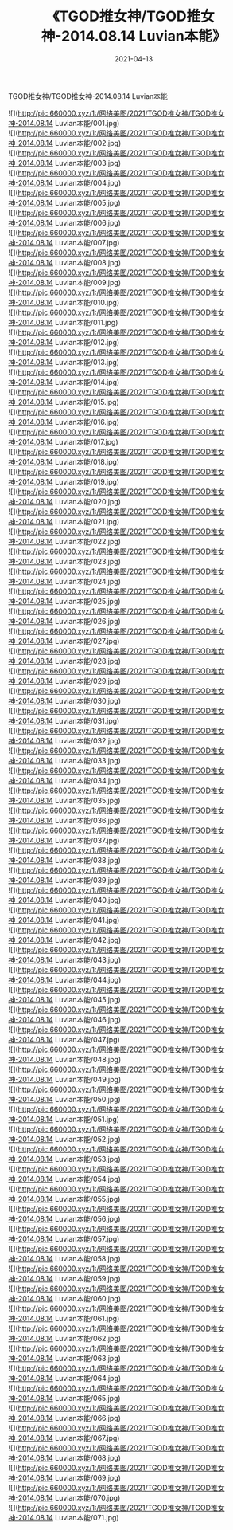 ﻿---
layout: post
title:  《TGOD推女神/TGOD推女神-2014.08.14 Luvian本能》
date:   2021-04-13
img: http://pic.660000.xyz/1:/网络美图/2021/TGOD推女神/TGOD推女神-2014.08.14 Luvian本能/000.jpg
categories: [美女, 清纯, 唯美]
---

TGOD推女神/TGOD推女神-2014.08.14 Luvian本能

 ![](http://pic.660000.xyz/1:/网络美图/2021/TGOD推女神/TGOD推女神-2014.08.14 Luvian本能/001.jpg) <br>![](http://pic.660000.xyz/1:/网络美图/2021/TGOD推女神/TGOD推女神-2014.08.14 Luvian本能/002.jpg) <br>![](http://pic.660000.xyz/1:/网络美图/2021/TGOD推女神/TGOD推女神-2014.08.14 Luvian本能/003.jpg) <br>![](http://pic.660000.xyz/1:/网络美图/2021/TGOD推女神/TGOD推女神-2014.08.14 Luvian本能/004.jpg) <br>![](http://pic.660000.xyz/1:/网络美图/2021/TGOD推女神/TGOD推女神-2014.08.14 Luvian本能/005.jpg) <br>![](http://pic.660000.xyz/1:/网络美图/2021/TGOD推女神/TGOD推女神-2014.08.14 Luvian本能/006.jpg) <br>![](http://pic.660000.xyz/1:/网络美图/2021/TGOD推女神/TGOD推女神-2014.08.14 Luvian本能/007.jpg) <br>![](http://pic.660000.xyz/1:/网络美图/2021/TGOD推女神/TGOD推女神-2014.08.14 Luvian本能/008.jpg) <br>![](http://pic.660000.xyz/1:/网络美图/2021/TGOD推女神/TGOD推女神-2014.08.14 Luvian本能/009.jpg) <br>![](http://pic.660000.xyz/1:/网络美图/2021/TGOD推女神/TGOD推女神-2014.08.14 Luvian本能/010.jpg) <br>![](http://pic.660000.xyz/1:/网络美图/2021/TGOD推女神/TGOD推女神-2014.08.14 Luvian本能/011.jpg) <br>![](http://pic.660000.xyz/1:/网络美图/2021/TGOD推女神/TGOD推女神-2014.08.14 Luvian本能/012.jpg) <br>![](http://pic.660000.xyz/1:/网络美图/2021/TGOD推女神/TGOD推女神-2014.08.14 Luvian本能/013.jpg) <br>![](http://pic.660000.xyz/1:/网络美图/2021/TGOD推女神/TGOD推女神-2014.08.14 Luvian本能/014.jpg) <br>![](http://pic.660000.xyz/1:/网络美图/2021/TGOD推女神/TGOD推女神-2014.08.14 Luvian本能/015.jpg) <br>![](http://pic.660000.xyz/1:/网络美图/2021/TGOD推女神/TGOD推女神-2014.08.14 Luvian本能/016.jpg) <br>![](http://pic.660000.xyz/1:/网络美图/2021/TGOD推女神/TGOD推女神-2014.08.14 Luvian本能/017.jpg) <br>![](http://pic.660000.xyz/1:/网络美图/2021/TGOD推女神/TGOD推女神-2014.08.14 Luvian本能/018.jpg) <br>![](http://pic.660000.xyz/1:/网络美图/2021/TGOD推女神/TGOD推女神-2014.08.14 Luvian本能/019.jpg) <br>![](http://pic.660000.xyz/1:/网络美图/2021/TGOD推女神/TGOD推女神-2014.08.14 Luvian本能/020.jpg) <br>![](http://pic.660000.xyz/1:/网络美图/2021/TGOD推女神/TGOD推女神-2014.08.14 Luvian本能/021.jpg) <br>![](http://pic.660000.xyz/1:/网络美图/2021/TGOD推女神/TGOD推女神-2014.08.14 Luvian本能/022.jpg) <br>![](http://pic.660000.xyz/1:/网络美图/2021/TGOD推女神/TGOD推女神-2014.08.14 Luvian本能/023.jpg) <br>![](http://pic.660000.xyz/1:/网络美图/2021/TGOD推女神/TGOD推女神-2014.08.14 Luvian本能/024.jpg) <br>![](http://pic.660000.xyz/1:/网络美图/2021/TGOD推女神/TGOD推女神-2014.08.14 Luvian本能/025.jpg) <br>![](http://pic.660000.xyz/1:/网络美图/2021/TGOD推女神/TGOD推女神-2014.08.14 Luvian本能/026.jpg) <br>![](http://pic.660000.xyz/1:/网络美图/2021/TGOD推女神/TGOD推女神-2014.08.14 Luvian本能/027.jpg) <br>![](http://pic.660000.xyz/1:/网络美图/2021/TGOD推女神/TGOD推女神-2014.08.14 Luvian本能/028.jpg) <br>![](http://pic.660000.xyz/1:/网络美图/2021/TGOD推女神/TGOD推女神-2014.08.14 Luvian本能/029.jpg) <br>![](http://pic.660000.xyz/1:/网络美图/2021/TGOD推女神/TGOD推女神-2014.08.14 Luvian本能/030.jpg) <br>![](http://pic.660000.xyz/1:/网络美图/2021/TGOD推女神/TGOD推女神-2014.08.14 Luvian本能/031.jpg) <br>![](http://pic.660000.xyz/1:/网络美图/2021/TGOD推女神/TGOD推女神-2014.08.14 Luvian本能/032.jpg) <br>![](http://pic.660000.xyz/1:/网络美图/2021/TGOD推女神/TGOD推女神-2014.08.14 Luvian本能/033.jpg) <br>![](http://pic.660000.xyz/1:/网络美图/2021/TGOD推女神/TGOD推女神-2014.08.14 Luvian本能/034.jpg) <br>![](http://pic.660000.xyz/1:/网络美图/2021/TGOD推女神/TGOD推女神-2014.08.14 Luvian本能/035.jpg) <br>![](http://pic.660000.xyz/1:/网络美图/2021/TGOD推女神/TGOD推女神-2014.08.14 Luvian本能/036.jpg) <br>![](http://pic.660000.xyz/1:/网络美图/2021/TGOD推女神/TGOD推女神-2014.08.14 Luvian本能/037.jpg) <br>![](http://pic.660000.xyz/1:/网络美图/2021/TGOD推女神/TGOD推女神-2014.08.14 Luvian本能/038.jpg) <br>![](http://pic.660000.xyz/1:/网络美图/2021/TGOD推女神/TGOD推女神-2014.08.14 Luvian本能/039.jpg) <br>![](http://pic.660000.xyz/1:/网络美图/2021/TGOD推女神/TGOD推女神-2014.08.14 Luvian本能/040.jpg) <br>![](http://pic.660000.xyz/1:/网络美图/2021/TGOD推女神/TGOD推女神-2014.08.14 Luvian本能/041.jpg) <br>![](http://pic.660000.xyz/1:/网络美图/2021/TGOD推女神/TGOD推女神-2014.08.14 Luvian本能/042.jpg) <br>![](http://pic.660000.xyz/1:/网络美图/2021/TGOD推女神/TGOD推女神-2014.08.14 Luvian本能/043.jpg) <br>![](http://pic.660000.xyz/1:/网络美图/2021/TGOD推女神/TGOD推女神-2014.08.14 Luvian本能/044.jpg) <br>![](http://pic.660000.xyz/1:/网络美图/2021/TGOD推女神/TGOD推女神-2014.08.14 Luvian本能/045.jpg) <br>![](http://pic.660000.xyz/1:/网络美图/2021/TGOD推女神/TGOD推女神-2014.08.14 Luvian本能/046.jpg) <br>![](http://pic.660000.xyz/1:/网络美图/2021/TGOD推女神/TGOD推女神-2014.08.14 Luvian本能/047.jpg) <br>![](http://pic.660000.xyz/1:/网络美图/2021/TGOD推女神/TGOD推女神-2014.08.14 Luvian本能/048.jpg) <br>![](http://pic.660000.xyz/1:/网络美图/2021/TGOD推女神/TGOD推女神-2014.08.14 Luvian本能/049.jpg) <br>![](http://pic.660000.xyz/1:/网络美图/2021/TGOD推女神/TGOD推女神-2014.08.14 Luvian本能/050.jpg) <br>![](http://pic.660000.xyz/1:/网络美图/2021/TGOD推女神/TGOD推女神-2014.08.14 Luvian本能/051.jpg) <br>![](http://pic.660000.xyz/1:/网络美图/2021/TGOD推女神/TGOD推女神-2014.08.14 Luvian本能/052.jpg) <br>![](http://pic.660000.xyz/1:/网络美图/2021/TGOD推女神/TGOD推女神-2014.08.14 Luvian本能/053.jpg) <br>![](http://pic.660000.xyz/1:/网络美图/2021/TGOD推女神/TGOD推女神-2014.08.14 Luvian本能/054.jpg) <br>![](http://pic.660000.xyz/1:/网络美图/2021/TGOD推女神/TGOD推女神-2014.08.14 Luvian本能/055.jpg) <br>![](http://pic.660000.xyz/1:/网络美图/2021/TGOD推女神/TGOD推女神-2014.08.14 Luvian本能/056.jpg) <br>![](http://pic.660000.xyz/1:/网络美图/2021/TGOD推女神/TGOD推女神-2014.08.14 Luvian本能/057.jpg) <br>![](http://pic.660000.xyz/1:/网络美图/2021/TGOD推女神/TGOD推女神-2014.08.14 Luvian本能/058.jpg) <br>![](http://pic.660000.xyz/1:/网络美图/2021/TGOD推女神/TGOD推女神-2014.08.14 Luvian本能/059.jpg) <br>![](http://pic.660000.xyz/1:/网络美图/2021/TGOD推女神/TGOD推女神-2014.08.14 Luvian本能/060.jpg) <br>![](http://pic.660000.xyz/1:/网络美图/2021/TGOD推女神/TGOD推女神-2014.08.14 Luvian本能/061.jpg) <br>![](http://pic.660000.xyz/1:/网络美图/2021/TGOD推女神/TGOD推女神-2014.08.14 Luvian本能/062.jpg) <br>![](http://pic.660000.xyz/1:/网络美图/2021/TGOD推女神/TGOD推女神-2014.08.14 Luvian本能/063.jpg) <br>![](http://pic.660000.xyz/1:/网络美图/2021/TGOD推女神/TGOD推女神-2014.08.14 Luvian本能/064.jpg) <br>![](http://pic.660000.xyz/1:/网络美图/2021/TGOD推女神/TGOD推女神-2014.08.14 Luvian本能/065.jpg) <br>![](http://pic.660000.xyz/1:/网络美图/2021/TGOD推女神/TGOD推女神-2014.08.14 Luvian本能/066.jpg) <br>![](http://pic.660000.xyz/1:/网络美图/2021/TGOD推女神/TGOD推女神-2014.08.14 Luvian本能/067.jpg) <br>![](http://pic.660000.xyz/1:/网络美图/2021/TGOD推女神/TGOD推女神-2014.08.14 Luvian本能/068.jpg) <br>![](http://pic.660000.xyz/1:/网络美图/2021/TGOD推女神/TGOD推女神-2014.08.14 Luvian本能/069.jpg) <br>![](http://pic.660000.xyz/1:/网络美图/2021/TGOD推女神/TGOD推女神-2014.08.14 Luvian本能/070.jpg) <br>![](http://pic.660000.xyz/1:/网络美图/2021/TGOD推女神/TGOD推女神-2014.08.14 Luvian本能/071.jpg) <br>